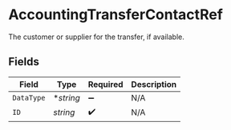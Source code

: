 # AccountingTransferContactRef

The customer or supplier for the transfer, if available.


## Fields

| Field              | Type               | Required           | Description        |
| ------------------ | ------------------ | ------------------ | ------------------ |
| `DataType`         | **string*          | :heavy_minus_sign: | N/A                |
| `ID`               | *string*           | :heavy_check_mark: | N/A                |